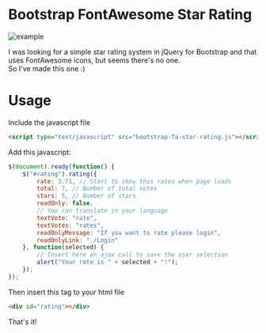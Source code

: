 Bootstrap FontAwesome Star Rating
========================

![example](https://raw.github.com/gubi/Bootstrap-FA-Star-Rating/master/star-rates.png)

I was looking for a simple star rating system in jQuery for Bootstrap and that uses FontAwesome icons, but seems there's no one.<br />
So I've made this one :)

# Usage
Include the javascript file
```html
<script type="text/javascript" src="bootstrap-fa-star-rating.js"></script>
```

Add this javascript:
```javascript
$(document).ready(function() {
	$("#rating").rating({
		rate: 3.71, // Start to show this rates when page loads
		total: 7, // Number of total votes
		stars: 5, // Number of stars
		readOnly: false,
		// You can translate in your language
		textVote: "rate",
		textVotes: "rates",
		readOnlyMessage: "If you want to rate please login",
		readOnlyLink: "./Login"
	}, function(selected) {
		// Insert here an ajax call to save the user selection
		alert("Your rate is " + selected + "!");
	});
});
```

Then insert this tag to your html file
```html
<div id="rating"></div>
```
That's it!
